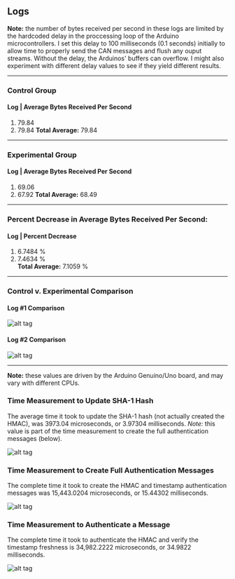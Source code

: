 ## Logs

**Note:** the number of bytes received per second in these
logs are limited by the hardcoded delay in the proccessing
loop of the Arduino microcontrollers. I set this delay to
100 milliseconds (0.1 seconds) initially to allow time to properly
send the CAN messages and flush any ouput streams. Without
the delay, the Arduinos' buffers can overflow. I might also experiment
with different delay values to see if they yield different results.  

---

### Control Group

#### Log |  Average Bytes Received Per Second
1. 79.84
2. 79.84
**Total Average:** 79.84

---

### Experimental Group
#### Log |  Average Bytes Received Per Second
1. 69.06
2. 67.92
**Total Average:** 68.49

---

### Percent Decrease in Average Bytes Received Per Second:
#### Log |  Percent Decrease
1. 6.7484 %  
2. 7.4634 %  
**Total Average:** 7.1059 %

---

### Control v. Experimental Comparison  

#### Log #1 Comparison
![alt tag](https://raw.githubusercontent.com/zach-king/ArduinoStash/master/src/CAN/figures/SHA1/both-01.png)  

#### Log #2 Comparison
![alt tag](https://raw.githubusercontent.com/zach-king/ArduinoStash/master/src/CAN/figures/SHA1/both-02.png)  

---


**Note:** these values are driven by the Arduino Genuino/Uno  board, and
may vary with different CPUs.  

### Time Measurement to Update SHA-1 Hash
The average time it took to update the SHA-1 hash (not actually created the HMAC),
was 3973.04 microseconds, or 3.97304 milliseconds. *Note:* this value is part
of the time measurement to create the full authentication messages (below).  

![alt tag](https://raw.githubusercontent.com/zach-king/ArduinoStash/master/src/CAN/figures/SHA1/time-measurement-01.png)  


### Time Measurement to Create Full Authentication Messages   
The complete time it took to create the HMAC and timestamp authentication
messages was 15,443.0204 microseconds, or 15.44302 milliseconds.  

![alt tag](https://raw.githubusercontent.com/zach-king/ArduinoStash/master/src/CAN/figures/SHA1/time-measurement-02.png)  

### Time Measurement to Authenticate a Message  
The complete time it took to authenticate the HMAC and verify
the timestamp freshness is 34,982.2222 microseconds, or 34.9822 milliseconds.  

![alt tag](https://raw.githubusercontent.com/zach-king/ArduinoStash/master/src/CAN/figures/SHA1/time-measurement-03.png)  
